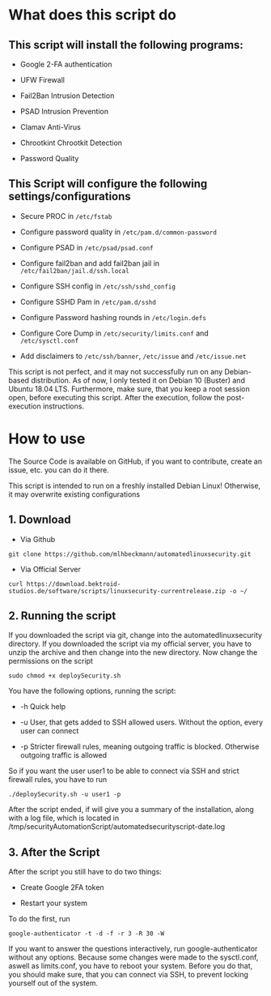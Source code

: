 # What does this script do

## This script will install the following programs:

  * Google 2-FA authentication

  * UFW Firewall

  * Fail2Ban Intrusion Detection

  * PSAD Intrusion Prevention

  * Clamav Anti-Virus

  * Chrootkint Chrootkit Detection

  * Password Quality

## This Script will configure the following settings/configurations

  * Secure PROC in `/etc/fstab`

  * Configure password quality in `/etc/pam.d/common-password`

  * Configure PSAD in `/etc/psad/psad.conf`

  * Configure fail2ban and add fail2ban jail in `/etc/fail2ban/jail.d/ssh.local`

  * Configure SSH config in `/etc/ssh/sshd_config`

  * Configure SSHD Pam in `/etc/pam.d/sshd`

  * Configure Password hashing rounds in `/etc/login.defs`
 
  * Configure Core Dump in `/etc/security/limits.conf` and `/etc/sysctl.conf`

  * Add disclaimers to `/etc/ssh/banner`, `/etc/issue` and `/etc/issue.net`

This script is not perfect, and it may not successfully run on any Debian-based distribution. As of now, I only tested it on Debian 10 (Buster) and Ubuntu 18.04 LTS. Furthermore, make sure, that you keep a root session open, before executing this script. After the execution, follow the post-execution instructions.



# How to use

The Source Code is available on GitHub, if you want to contribute, create an issue, etc. you can do it there.

This script is intended to run on a freshly installed Debian Linux! Otherwise, it may overwrite existing configurations

## 1. Download

* Via Github
```
git clone https://github.com/mlhbeckmann/automatedlinuxsecurity.git
``` 
* Via Official Server
```
curl https://download.bektroid-studios.de/software/scripts/linuxsecurity-currentrelease.zip -o ~/
```
## 2. Running the script

If you downloaded the script via git, change into the automatedlinuxsecurity directory. If you downloaded the script via my official server, you have to unzip the archive and then change into the new directory. Now change the permissions on the script
```
sudo chmod +x deploySecurity.sh
```
You have the following options, running the script:

* -h Quick help

* -u <user> User, that gets added to SSH allowed users. Without the option, every user can connect

* -p Stricter firewall rules, meaning outgoing traffic is blocked. Otherwise outgoing traffic is allowed

So if you want the user user1 to be able to connect via SSH and strict firewall rules, you have to run
```
./deploySecurity.sh -u user1 -p
```
After the script ended, if will give you a summary of the installation, along with a log file, which is located in /tmp/securityAutomationScript/automatedsecurityscript-date.log

## 3. After the Script

After the script you still have to do two things:

* Create Google 2FA token

* Restart your system

To do the first, run
```
google-authenticator -t -d -f -r 3 -R 30 -W
```
If you want to answer the questions interactively, run google-authenticator without any options. Because some changes were made to the sysctl.conf, aswell as limits.conf, you have to reboot your system. Before you do that, you should make sure, that you can connect via SSH, to prevent locking yourself out of the system.

